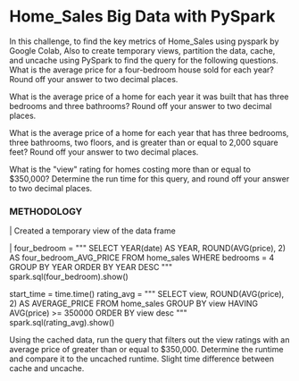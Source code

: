 # Home_Sales Big Data with PySpark
In this challenge, to find the key metrics of Home_Sales using pyspark by Google Colab,
Also to create temporary views, partition the data, cache, and uncache using PySpark to find the query for the following questions.
What is the average price for a four-bedroom house sold for each year? Round off your answer to two decimal places.

What is the average price of a home for each year it was built that has three bedrooms and three bathrooms? Round off your answer to two decimal places.

What is the average price of a home for each year that has three bedrooms, three bathrooms, two floors, and is greater than or equal to 2,000 square feet? Round off your answer to two decimal places.

What is the "view" rating for homes costing more than or equal to $350,000? Determine the run time for this query, and round off your answer to two decimal places.

###  METHODOLOGY
| Created a temporary view of the data frame

|  four_bedroom = """
SELECT
  YEAR(date) AS YEAR,
  ROUND(AVG(price), 2) AS four_bedroom_AVG_PRICE
FROM home_sales
WHERE bedrooms = 4
GROUP BY YEAR
ORDER BY YEAR DESC
"""
spark.sql(four_bedroom).show()


start_time = time.time()
rating_avg = """
SELECT
  view,
  ROUND(AVG(price), 2) AS AVERAGE_PRICE
FROM home_sales
GROUP BY view
HAVING AVG(price) >= 350000
ORDER BY view desc
"""
spark.sql(rating_avg).show()

Using the cached data, run the query that filters out the view ratings with an average price of greater than or equal to $350,000. 
Determine the runtime and compare it to the uncached runtime.
Slight time difference between cache and uncache.
